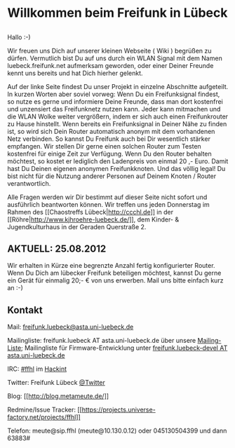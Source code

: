 # Willkommen beim Freifunk in Lübeck

## 

Hallo :-)

Wir freuen uns Dich auf unserer kleinen Webseite ( Wiki ) begrüßen zu dürfen.
Vermutlich bist Du auf uns durch ein WLAN Signal mit dem Namen luebeck.freifunk.net aufmerksam geworden, oder einer Deiner Freunde kennt uns bereits und hat Dich hierher gelenkt.

Auf der linke Seite findest Du unser Projekt in einzelne Abschnitte aufgeteilt.
In kurzen Worten aber soviel vorweg:
Wenn Du ein Freifunksignal findest, so nutze es gerne und informiere Deine Freunde, dass man dort kostenfrei und unzensiert das Freifunknetz nutzen kann.
Jeder kann mitmachen und die WLAN Wolke weiter vergrößern, indem er sich auch einen Freifunkrouter zu Hause hinstellt. Wenn bereits ein Freifunksignal in Deiner Nähe zu finden ist, so wird sich Dein Router automatisch anonym mit dem vorhandenen Netz verbinden. So kannst Du Freifunk auch bei Dir wesentlich stärker empfangen.
Wir stellen Dir gerne einen solchen Router zum Testen kostenfrei für einige Zeit zur Verfügung.
Wenn Du den Router behalten möchtest, so kostet er lediglich den Ladenpreis von einmal 20 ,- Euro. Damit hast Du Deinen eigenen anonymen Freifunkknoten. Und das völlig legal! Du bist nicht für die Nutzung anderer Personen auf Deinem Knoten / Router verantwortlich.

Alle Fragen werden wir Dir bestimmt auf dieser Seite nicht sofort und ausführlich beantworten können. 
Wir treffen uns jeden Donnerstag im Rahmen des [[Chaostreffs Lübeck|http://ccchl.de]] in der [[Röhre|http://www.kjhroehre-luebeck.de/]], dem Kinder- & Jugendkulturhaus in der Geraden Querstraße 2.

 
## AKTUELL: 25.08.2012
Wir erhalten in Kürze eine begrenzte Anzahl fertig konfigurierter Router. Wenn Du Dich am lübecker Freifunk beteiligen möchtest, kannst Du gerne ein Gerät für einmalig 20;- € von uns erwerben. Mail uns bitte einfach kurz an :-)

 
 
 
 
 
 
 
## Kontakt

Mail: freifunk.luebeck@asta.uni-luebeck.de

Mailingliste: freifunk.luebeck AT asta.uni-luebeck.de über unsere [Mailing-Liste](http://lists.asta.uni-luebeck.de/mailman/listinfo/freifunk.luebeck); Mailingliste für Firmware-Entwicklung unter [freifunk.luebeck-devel AT asta.uni-luebeck.de](http://lists.asta.uni-luebeck.de/mailman/listinfo/freifunk.luebeck-devel)

IRC: [#ffhl](irc://irc.hackint.eu/ffhl) im [Hackint](http://hackint.eu/)

Twitter: Freifunk Lübeck [@Twitter](http://twitter.com/freifunkluebeck)

Blog: [[http://blog.metameute.de/]]

Redmine/Issue Tracker: [[https://projects.universe-factory.net/projects/ffhl]]

Telefon: meute@&zwj;sip.ffhl (meute@&zwj;10.130.0.12) oder 045130504399 und dann 63883#
